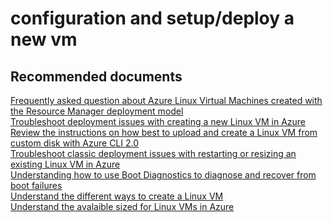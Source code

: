 <properties
	pageTitle="configuration and setup/deploy a new vm"
	description="configuration and setup/deploy a new vm"
	service="microsoft.compute"
	resource="virtualmachines"
	authors="aashu"
	displayOrder=""
	selfHelpType="generic"
	supportTopicIds="32411844"
	resourceTags="linux, redhat"
	productPesIds="15571, 15797"
	cloudEnvironments="public"
/>

# configuration and setup/deploy a new vm

## **Recommended documents**
[Frequently asked question about Azure Linux Virtual Machines created with the Resource Manager deployment model](https://docs.microsoft.com/en-us/azure/virtual-machines/virtual-machines-linux-faq)<br>
[Troubleshoot deployment issues with creating a new Linux VM in Azure](https://docs.microsoft.com/en-us/azure/virtual-machines/virtual-machines-linux-troubleshoot-deployment-new-vm)<br>
[Review the instructions on how best to upload and create a Linux VM from custom disk with Azure CLI 2.0](https://docs.microsoft.com/azure/virtual-machines/virtual-machines-linux-upload-vhd)<br>
[Troubleshoot classic deployment issues with restarting or resizing an existing Linux VM in Azure](https://docs.microsoft.com/azure/virtual-machines/windows/classic/virtual-machines-linux-classic-restart-resize-error-troubleshooting)<br>
[Understanding how to use Boot Diagnostics to diagnose and recover from boot failures](https://azure.microsoft.com/blog/boot-diagnostics-for-virtual-machines-v2/)<br>
[Understand the different ways to create a Linux VM](https://docs.microsoft.com/azure/virtual-machines/virtual-machines-linux-creation-choices)<br>
[Understand the avalaible sized for Linux VMs in Azure](https://docs.microsoft.com/en-us/azure/virtual-machines/virtual-machines-linux-sizes)<br>


